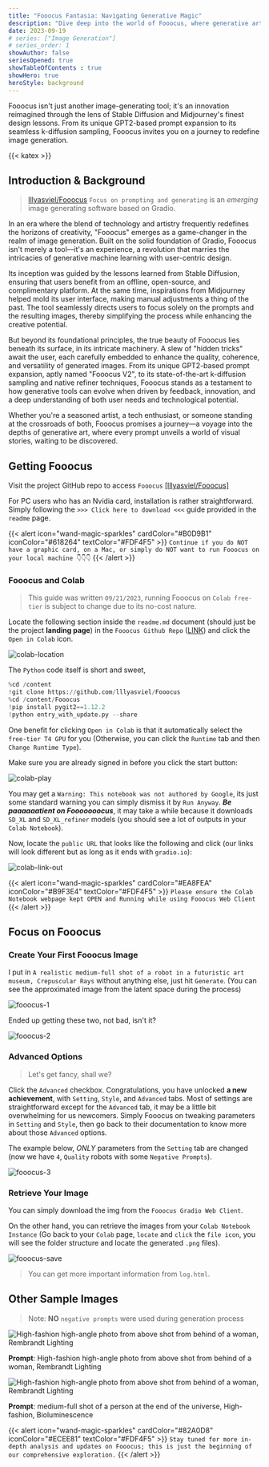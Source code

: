 ```yaml
---
title: "Fooocus Fantasia: Navigating Generative Magic"
description: "Dive deep into the world of Fooocus, where generative artistry meets innovative functionality"
date: 2023-09-19
# series: ["Image Generation"]
# series_order: 1
showAuthor: false
seriesOpened: true
showTableOfContents : true
showHero: true
heroStyle: background
---
```


Fooocus isn't just another image-generating tool; it's an innovation reimagined through the lens of Stable Diffusion and Midjourney's finest design lessons. From its unique GPT2-based prompt expansion to its seamless k-diffusion sampling, Fooocus invites you on a journey to redefine image generation.

{{< katex >}}

## Introduction & Background

> [lllyasviel/Fooocus](https://github.com/lllyasviel/Fooocus) `Focus on prompting and generating` is an *emerging* image generating software based on Gradio.

In an era where the blend of technology and artistry frequently redefines the horizons of creativity, "Fooocus" emerges as a game-changer in the realm of image generation. Built on the solid foundation of Gradio, Fooocus isn't merely a tool—it's an experience, a revolution that marries the intricacies of generative machine learning with user-centric design.

Its inception was guided by the lessons learned from Stable Diffusion, ensuring that users benefit from an offline, open-source, and complimentary platform. At the same time, inspirations from Midjourney helped mold its user interface, making manual adjustments a thing of the past. The tool seamlessly directs users to focus solely on the prompts and the resulting images, thereby simplifying the process while enhancing the creative potential.

But beyond its foundational principles, the true beauty of Fooocus lies beneath its surface, in its intricate machinery. A slew of "hidden tricks" await the user, each carefully embedded to enhance the quality, coherence, and versatility of generated images. From its unique GPT2-based prompt expansion, aptly named "Fooocus V2", to its state-of-the-art k-diffusion sampling and native refiner techniques, Fooocus stands as a testament to how generative tools can evolve when driven by feedback, innovation, and a deep understanding of both user needs and technological potential.

Whether you're a seasoned artist, a tech enthusiast, or someone standing at the crossroads of both, Fooocus promises a journey—a voyage into the depths of generative art, where every prompt unveils a world of visual stories, waiting to be discovered.

## Getting Fooocus

Visit the project GitHub repo to access `Fooocus` [[lllyasviel/Fooocus]](https://github.com/lllyasviel/Fooocus)

For PC users who has an Nvidia card, installation is rather straightforward. Simply following the `>>> Click here to download <<<` guide provided in the `readme` page.

{{< alert icon="wand-magic-sparkles" cardColor="#B0D9B1" iconColor="#618264" textColor="#FDF4F5" >}}
`Continue if you do NOT have a graphic card, on a Mac, or simply do NOT want to run Fooocus on your local machine 👇👇👇`
{{< /alert >}}

### Fooocus and Colab

> This guide was written `09/21/2023`, running Fooocus on `Colab free-tier` is subject to change due to its no-cost nature.

Locate the following section inside the `readme.md` document (should just be the project **landing page**) in the `Fooocus Github Repo` ([LINK](https://github.com/lllyasviel/Fooocus)) and click the `Open in Colab` icon.

![colab-location](imgs/colab-1.jpg)

The `Python` code itself is short and sweet, 

```python
%cd /content
!git clone https://github.com/lllyasviel/Fooocus
%cd /content/Fooocus
!pip install pygit2==1.12.2
!python entry_with_update.py --share
```
One benefit for clicking `Open in Colab` is that it automatically select the `free-tier T4 GPU` for you (Otherwise, you can click the `Runtime` tab and then `Change Runtime Type`).

Make sure you are already signed in before you click the start button:

![colab-play](imgs/colab-2.jpg)

You may get a `Warning: This notebook was not authored by Google`, its just some standard warning you can simply dismiss it by `Run Anyway`.
***Be paaaaaatient on Fooooooocus***, it may take a while because it downloads `SD_XL` and `SD_XL_refiner` models (you should see a lot of outputs in your `Colab Notebook`).

Now, locate the `public URL` that looks like the following and click (our links will look different but as long as it ends with `gradio.io`): 

![colab-link-out](imgs/colab-3.jpg)

{{< alert icon="wand-magic-sparkles" cardColor="#EA8FEA" iconColor="#B9F3E4" textColor="#FDF4F5" >}}
`Please ensure the Colab Notebook webpage kept OPEN and Running while using Fooocus Web Client`
{{< /alert >}}

## Focus on Fooocus

### Create Your First Fooocus Image

I put in `A realistic medium-full shot of a robot in a futuristic art museum, Crepuscular Rays` without anything else, just hit `Generate`. (You can see the approximated image from the latent space during the process)

![fooocus-1](imgs/fooocus-1.jpg)

Ended up getting these two, not bad, isn't it?

![fooocus-2](imgs/fooocus-2.jpg)

### Advanced Options

> Let's get fancy, shall we?

Click the `Advanced` checkbox. Congratulations, you have unlocked **a new achievement**, with `Setting`, `Style`, and `Advanced` tabs. Most of settings are straightforward except for the `Advanced` tab, it may be a little bit overwhelming for us newcomers. Simply Fooocus on tweaking parameters in `Setting` and `Style`, then go back to their documentation to know more about those `Advanced` options.

The example below, *ONLY* parameters from the `Setting` tab are changed (now we have `4`, `Quality` robots with some `Negative Prompts`).

![fooocus-3](imgs/fooocus-3.jpg)

### Retrieve Your Image

You can simply download the img from the `Fooocus Gradio Web Client`.

On the other hand, you can retrieve the images from your `Colab Notebook Instance` (Go back to your `Colab` page, `locate` and `click` the `file icon`, you will see the folder structure and locate the generated `.png` files).

![fooocus-save](imgs/fooocus-save.jpg)

> You can get more important information from `log.html`. 

## Other Sample Images

> Note: **NO** `negative prompts` were used during generation process

![High-fashion high-angle photo from above shot from behind of a woman, Rembrandt Lighting](imgs/1.jpg)

**Prompt**: High-fashion high-angle photo from above shot from behind of a woman, Rembrandt Lighting

![High-fashion high-angle photo from above shot from behind of a woman, Rembrandt Lighting](imgs/2.jpg)

**Prompt**: medium-full shot of a person at the end of the universe, High-fashion, Bioluminescence


{{< alert icon="wand-magic-sparkles" cardColor="#82A0D8" iconColor="#ECEE81" textColor="#FDF4F5" >}}
`Stay tuned for more in-depth analysis and updates on Fooocus; this is just the beginning of our comprehensive exploration.`
{{< /alert >}}